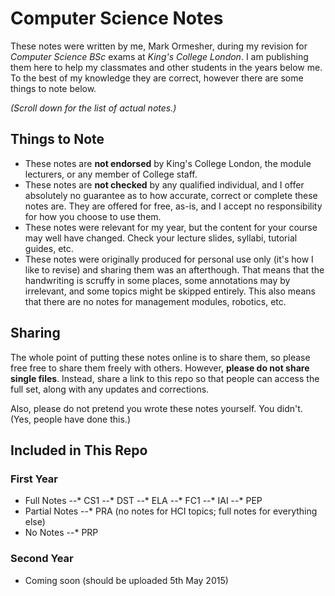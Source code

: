 # Computer Science Notes

These notes were written by me, Mark Ormesher, during my revision for *Computer Science BSc* exams at *King's College London*. I am publishing them here to help my classmates and other students in the years below me. To the best of my knowledge they are correct, however there are some things to note below.

*(Scroll down for the list of actual notes.)*

## Things to Note

- These notes are **not endorsed** by King's College London, the module lecturers, or any member of College staff.
- These notes are **not checked** by any qualified individual, and I offer absolutely no guarantee as to how accurate, correct or complete these notes are. They are offered for free, as-is, and I accept no responsibility for how you choose to use them.
- These notes were relevant for my year, but the content for your course may well have changed. Check your lecture slides, syllabi, tutorial guides, etc.
- These notes were originally produced for personal use only (it's how I like to revise) and sharing them was an afterthough. That means that the handwriting is scruffy in some places, some annotations may by irrelevant, and some topics might be skipped entirely. This also means that there are no notes for management modules, robotics, etc.

## Sharing

The whole point of putting these notes online is to share them, so please free free to share them freely with others. However, **please do not share single files**. Instead, share a link to this repo so that people can access the full set, along with any updates and corrections.

Also, please do not pretend you wrote these notes yourself. You didn't. (Yes, people have done this.)

## Included in This Repo

### First Year

- Full Notes
--* CS1
--* DST
--* ELA
--* FC1
--* IAI
--* PEP
- Partial Notes
--* PRA (no notes for HCI topics; full notes for everything else)
- No Notes
--* PRP

### Second Year

- Coming soon (should be uploaded 5th May 2015)
